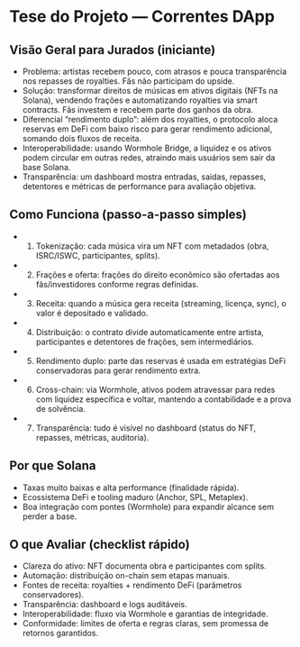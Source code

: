 # Tese do Projeto — Correntes DApp

## Visão Geral para Jurados (iniciante)
- Problema: artistas recebem pouco, com atrasos e pouca transparência nos repasses de royalties. Fãs não participam do upside.
- Solução: transformar direitos de músicas em ativos digitais (NFTs na Solana), vendendo frações e automatizando royalties via smart contracts. Fãs investem e recebem parte dos ganhos da obra.
- Diferencial “rendimento duplo”: além dos royalties, o protocolo aloca reservas em DeFi com baixo risco para gerar rendimento adicional, somando dois fluxos de receita.
- Interoperabilidade: usando Wormhole Bridge, a liquidez e os ativos podem circular em outras redes, atraindo mais usuários sem sair da base Solana.
- Transparência: um dashboard mostra entradas, saídas, repasses, detentores e métricas de performance para avaliação objetiva.

## Como Funciona (passo-a-passo simples)
- 1. Tokenização: cada música vira um NFT com metadados (obra, ISRC/ISWC, participantes, splits).
- 2. Frações e oferta: frações do direito econômico são ofertadas aos fãs/investidores conforme regras definidas.
- 3. Receita: quando a música gera receita (streaming, licença, sync), o valor é depositado e validado.
- 4. Distribuição: o contrato divide automaticamente entre artista, participantes e detentores de frações, sem intermediários.
- 5. Rendimento duplo: parte das reservas é usada em estratégias DeFi conservadoras para gerar rendimento extra.
- 6. Cross-chain: via Wormhole, ativos podem atravessar para redes com liquidez específica e voltar, mantendo a contabilidade e a prova de solvência.
- 7. Transparência: tudo é visível no dashboard (status do NFT, repasses, métricas, auditoria).

## Por que Solana
- Taxas muito baixas e alta performance (finalidade rápida).
- Ecossistema DeFi e tooling maduro (Anchor, SPL, Metaplex).
- Boa integração com pontes (Wormhole) para expandir alcance sem perder a base.

## O que Avaliar (checklist rápido)
- Clareza do ativo: NFT documenta obra e participantes com splits.
- Automação: distribuição on-chain sem etapas manuais.
- Fontes de receita: royalties + rendimento DeFi (parâmetros conservadores).
- Transparência: dashboard e logs auditáveis.
- Interoperabilidade: fluxo via Wormhole e garantias de integridade.
- Conformidade: limites de oferta e regras claras, sem promessa de retornos garantidos.